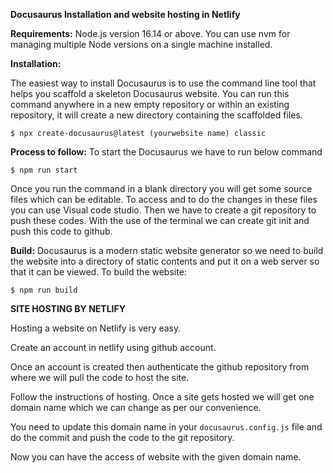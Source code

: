 **Docusaurus Installation and website hosting in Netlify**

**Requirements:**  Node.js version 16.14 or above. You can use nvm for managing multiple Node versions on a single machine installed.

**Installation:**

The easiest way to install Docusaurus is to use the command line tool that helps you scaffold a skeleton Docusaurus website. You can run this command anywhere in a new empty repository or within an existing repository, it will create a new directory containing the scaffolded files.

```
$ npx create-docusaurus@latest (yourwebsite name) classic
```

**Process to follow:**
To start the Docusaurus we have to run below command

```
$ npm run start
```

Once you run the command in a blank directory you will get some source files which can be editable. To access and to do the changes in these files you can use Visual code studio.
Then we have to create a git repository to push these codes. With the use of the terminal we can create git init and push this code to github.

**Build:**
Docusaurus is a modern static website generator so we need to build the website into a directory of static contents and put it on a web server so that it can be viewed. To build the website:

```
$ npm run build
```



**SITE HOSTING BY NETLIFY**

Hosting a website on Netlify is very easy.

Create an account in netlify using github account.

Once an account is created then authenticate the github repository from where we will pull the code to host the site.

Follow the instructions of hosting. Once a site gets hosted we will get one domain name which we can change as per our convenience.

You need to update this domain name in your `docusaurus.config.js` file and do the commit and push the code to the git repository.

Now you can have the access of website with the given domain name.
 

